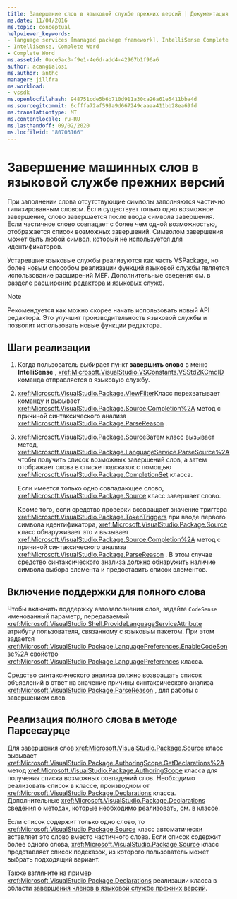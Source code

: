 ```yaml
---
title: Завершение слов в языковой службе прежних версий | Документация Майкрософт
ms.date: 11/04/2016
ms.topic: conceptual
helpviewer_keywords:
- language services [managed package framework], IntelliSense Complete Word
- IntelliSense, Complete Word
- Complete Word
ms.assetid: 0ace5ac3-f9e1-4e6d-add4-42967b1f96a6
author: acangialosi
ms.author: anthc
manager: jillfra
ms.workload:
- vssdk
ms.openlocfilehash: 948751cde5b6b710d911a30ca26a61e5411bba4d
ms.sourcegitcommit: 6cfffa72af599a9d667249caaaa411bb28ea69fd
ms.translationtype: MT
ms.contentlocale: ru-RU
ms.lasthandoff: 09/02/2020
ms.locfileid: "80703166"
---
```

# <a name="word-completion-in-a-legacy-language-service"></a>Завершение машинных слов в языковой службе прежних версий
При заполнении слова отсутствующие символы заполняются частично типизированным словом. Если существует только одно возможное завершение, слово завершается после ввода символа завершения. Если частичное слово совпадает с более чем одной возможностью, отображается список возможных завершений. Символом завершения может быть любой символ, который не используется для идентификаторов.

 Устаревшие языковые службы реализуются как часть VSPackage, но более новым способом реализации функций языковой службы является использование расширений MEF. Дополнительные сведения см. в разделе [расширение редактора и языковых служб](../../extensibility/extending-the-editor-and-language-services.md).

> [!NOTE]
> Рекомендуется как можно скорее начать использовать новый API редактора. Это улучшит производительность языковой службы и позволит использовать новые функции редактора.

## <a name="implementation-steps"></a>Шаги реализации

1. Когда пользователь выбирает пункт **завершить слово** в меню **IntelliSense** , <xref:Microsoft.VisualStudio.VSConstants.VSStd2KCmdID> команда отправляется в языковую службу.

2. <xref:Microsoft.VisualStudio.Package.ViewFilter>Класс перехватывает команду и вызывает <xref:Microsoft.VisualStudio.Package.Source.Completion%2A> метод с причиной синтаксического анализа <xref:Microsoft.VisualStudio.Package.ParseReason> .

3. <xref:Microsoft.VisualStudio.Package.Source>Затем класс вызывает метод, <xref:Microsoft.VisualStudio.Package.LanguageService.ParseSource%2A> чтобы получить список возможных завершений слов, а затем отображает слова в списке подсказок с помощью <xref:Microsoft.VisualStudio.Package.CompletionSet> класса.

    Если имеется только одно совпадающее слово, <xref:Microsoft.VisualStudio.Package.Source> класс завершает слово.

   Кроме того, если средство проверки возвращает значение триггера <xref:Microsoft.VisualStudio.Package.TokenTriggers> при вводе первого символа идентификатора, <xref:Microsoft.VisualStudio.Package.Source> класс обнаруживает это и вызывает <xref:Microsoft.VisualStudio.Package.Source.Completion%2A> метод с причиной синтаксического анализа <xref:Microsoft.VisualStudio.Package.ParseReason> . В этом случае средство синтаксического анализа должно обнаружить наличие символа выбора элемента и предоставить список элементов.

## <a name="enabling-support-for-the-complete-word"></a>Включение поддержки для полного слова
 Чтобы включить поддержку автозаполнения слов, задайте `CodeSense` именованный параметр, передаваемый <xref:Microsoft.VisualStudio.Shell.ProvideLanguageServiceAttribute> атрибуту пользователя, связанному с языковым пакетом. При этом задается <xref:Microsoft.VisualStudio.Package.LanguagePreferences.EnableCodeSense%2A> свойство <xref:Microsoft.VisualStudio.Package.LanguagePreferences> класса.

 Средство синтаксического анализа должно возвращать список объявлений в ответ на значение причины синтаксического анализа <xref:Microsoft.VisualStudio.Package.ParseReason> , для работы с завершением слов.

## <a name="implementing-complete-word-in-the-parsesource-method"></a>Реализация полного слова в методе Парсесаурце
 Для завершения слов <xref:Microsoft.VisualStudio.Package.Source> класс вызывает <xref:Microsoft.VisualStudio.Package.AuthoringScope.GetDeclarations%2A> метод <xref:Microsoft.VisualStudio.Package.AuthoringScope> класса для получения списка возможных совпадений слов. Необходимо реализовать список в классе, производном от <xref:Microsoft.VisualStudio.Package.Declarations> класса. Дополнительные <xref:Microsoft.VisualStudio.Package.Declarations> сведения о методах, которые необходимо реализовать, см. в классе.

 Если список содержит только одно слово, то <xref:Microsoft.VisualStudio.Package.Source> класс автоматически вставляет это слово вместо частичного слова. Если список содержит более одного слова, <xref:Microsoft.VisualStudio.Package.Source> класс представляет список подсказок, из которого пользователь может выбрать подходящий вариант.

 Также взгляните на пример <xref:Microsoft.VisualStudio.Package.Declarations> реализации класса в области [завершения членов в языковой службе прежних версий](../../extensibility/internals/member-completion-in-a-legacy-language-service.md).
